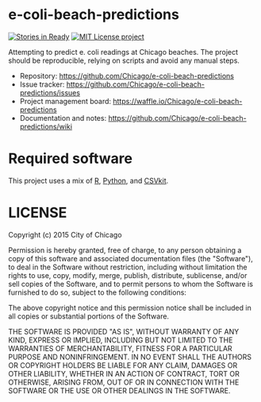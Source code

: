 # e-coli-beach-predictions
[![Stories in Ready](https://badge.waffle.io/Chicago/e-coli-beach-predictions.svg?label=ready&title=Ready)](http://waffle.io/Chicago/e-coli-beach-predictions) [![MIT License project](https://img.shields.io/github/license/mashape/apistatus.svg)](https://opensource.org/licenses/MIT)

Attempting to predict e. coli readings at Chicago beaches. The project should be reproducible, relying on scripts and avoid any manual steps.

* Repository: https://github.com/Chicago/e-coli-beach-predictions 
* Issue tracker: https://github.com/Chicago/e-coli-beach-predictions/issues 
* Project management board: https://waffle.io/Chicago/e-coli-beach-predictions 
* Documentation and notes: https://github.com/Chicago/e-coli-beach-predictions/wiki 

# Required software

This project uses a mix of [R](www.r-project.org), [Python](www.python.org), and [CSVkit](http://csvkit.readthedocs.org/en/stable/).

# LICENSE

Copyright (c) 2015 City of Chicago

Permission is hereby granted, free of charge, to any person obtaining a copy of this software and associated documentation files (the "Software"), to deal in the Software without restriction, including without limitation the rights to use, copy, modify, merge, publish, distribute, sublicense, and/or sell copies of the Software, and to permit persons to whom the Software is furnished to do so, subject to the following conditions:

The above copyright notice and this permission notice shall be included in all copies or substantial portions of the Software.

THE SOFTWARE IS PROVIDED "AS IS", WITHOUT WARRANTY OF ANY KIND, EXPRESS OR IMPLIED, INCLUDING BUT NOT LIMITED TO THE WARRANTIES OF MERCHANTABILITY, FITNESS FOR A PARTICULAR PURPOSE AND NONINFRINGEMENT. IN NO EVENT SHALL THE AUTHORS OR COPYRIGHT HOLDERS BE LIABLE FOR ANY CLAIM, DAMAGES OR OTHER LIABILITY, WHETHER IN AN ACTION OF CONTRACT, TORT OR OTHERWISE, ARISING FROM, OUT OF OR IN CONNECTION WITH THE SOFTWARE OR THE USE OR OTHER DEALINGS IN THE SOFTWARE.
